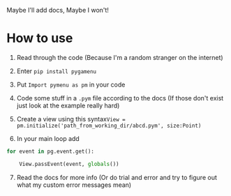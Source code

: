 Maybe I'll add docs, Maybe I won't!


# How to use

1. Read through the code (Because I'm a random stranger on the internet)

2. Enter `pip install pygamenu`

3. Put `Import pymenu as pm` in your code

4. Code some stuff in a `.pym` file according to the docs (If those don't exist just look at the example really hard)

5. Create a view using this syntax`View = pm.initialize('path_from_working_dir/abcd.pym', size:Point)`

6. In your main loop add 
```python
for event in pg.event.get():

    View.passEvent(event, globals())
``` 

7. Read the docs for more info (Or do trial and error and try to figure out what my custom error messages mean)